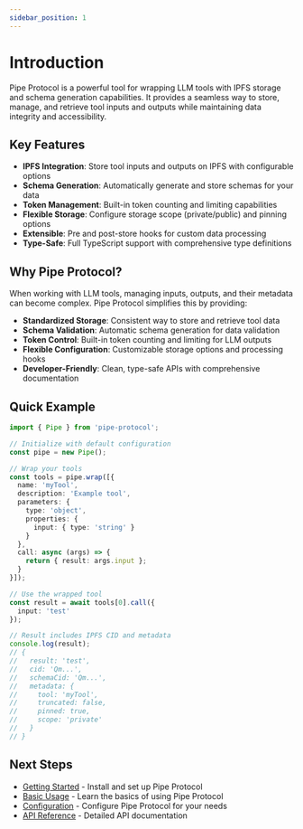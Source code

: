 ```yaml
---
sidebar_position: 1
---
```


# Introduction

Pipe Protocol is a powerful tool for wrapping LLM tools with IPFS storage and schema generation capabilities. It provides a seamless way to store, manage, and retrieve tool inputs and outputs while maintaining data integrity and accessibility.

## Key Features

- **IPFS Integration**: Store tool inputs and outputs on IPFS with configurable options
- **Schema Generation**: Automatically generate and store schemas for your data
- **Token Management**: Built-in token counting and limiting capabilities
- **Flexible Storage**: Configure storage scope (private/public) and pinning options
- **Extensible**: Pre and post-store hooks for custom data processing
- **Type-Safe**: Full TypeScript support with comprehensive type definitions

## Why Pipe Protocol?

When working with LLM tools, managing inputs, outputs, and their metadata can become complex. Pipe Protocol simplifies this by providing:

- **Standardized Storage**: Consistent way to store and retrieve tool data
- **Schema Validation**: Automatic schema generation for data validation
- **Token Control**: Built-in token counting and limiting for LLM outputs
- **Flexible Configuration**: Customizable storage options and processing hooks
- **Developer-Friendly**: Clean, type-safe APIs with comprehensive documentation

## Quick Example

```typescript
import { Pipe } from 'pipe-protocol';

// Initialize with default configuration
const pipe = new Pipe();

// Wrap your tools
const tools = pipe.wrap([{
  name: 'myTool',
  description: 'Example tool',
  parameters: {
    type: 'object',
    properties: {
      input: { type: 'string' }
    }
  },
  call: async (args) => {
    return { result: args.input };
  }
}]);

// Use the wrapped tool
const result = await tools[0].call({
  input: 'test'
});

// Result includes IPFS CID and metadata
console.log(result);
// {
//   result: 'test',
//   cid: 'Qm...',
//   schemaCid: 'Qm...',
//   metadata: {
//     tool: 'myTool',
//     truncated: false,
//     pinned: true,
//     scope: 'private'
//   }
// }
```

## Next Steps

- [Getting Started](getting-started/installation.md) - Install and set up Pipe Protocol
- [Basic Usage](guides/basic-usage.md) - Learn the basics of using Pipe Protocol
- [Configuration](guides/configuration.md) - Configure Pipe Protocol for your needs
- [API Reference](api-reference/pipe.md) - Detailed API documentation 